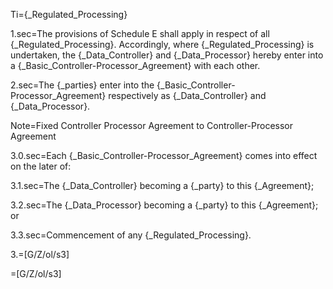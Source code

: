 Ti={_Regulated_Processing} 

1.sec=The provisions of Schedule E shall apply in respect of all {_Regulated_Processing}.  Accordingly, where {_Regulated_Processing} is undertaken, the {_Data_Controller} and {_Data_Processor} hereby enter into a {_Basic_Controller-Processor_Agreement} with each other.

2.sec=The {_parties} enter into the {_Basic_Controller-Processor_Agreement} respectively as {_Data_Controller} and {_Data_Processor}. 

Note=Fixed Controller Processor Agreement to Controller-Processor Agreement

3.0.sec=Each {_Basic_Controller-Processor_Agreement} comes into effect on the later of:

3.1.sec=The {_Data_Controller} becoming a {_party} to this {_Agreement};

3.2.sec=The {_Data_Processor} becoming a {_party} to this {_Agreement}; or

3.3.sec=Commencement of any {_Regulated_Processing}.

3.=[G/Z/ol/s3]

=[G/Z/ol/s3]
